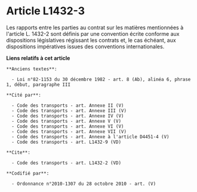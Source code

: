 # Article L1432-3

Les rapports entre les parties au contrat sur les matières mentionnées à l'article L. 1432-2 sont définis par une convention
écrite conforme aux dispositions législatives régissant les contrats et, le cas échéant, aux dispositions impératives issues
des conventions internationales.

**Liens relatifs à cet article**

	**Anciens textes**:

	  - Loi n°82-1153 du 30 décembre 1982 - art. 8 (Ab), alinéa 6, phrase 1, début, paragraphe III

	**Cité par**:

	  - Code des transports - art. Annexe II (V)
	  - Code des transports - art. Annexe III (V)
	  - Code des transports - art. Annexe IV (V)
	  - Code des transports - art. Annexe V (V)
	  - Code des transports - art. Annexe VI (V)
	  - Code des transports - art. Annexe VII (V)
	  - Code des transports - art. Annexe à l'article D4451-4 (V)
	  - Code des transports - art. L1432-9 (VD)

	**Cite**:

	  - Code des transports - art. L1432-2 (VD)

	**Codifié par**:

	  - Ordonnance n°2010-1307 du 28 octobre 2010 - art. (V)
